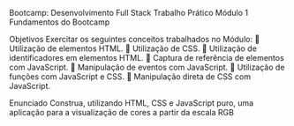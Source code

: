 Bootcamp: Desenvolvimento Full Stack
Trabalho Prático
Módulo 1 Fundamentos do Bootcamp

Objetivos
Exercitar os seguintes conceitos trabalhados no Módulo:
 Utilização de elementos HTML.
 Utilização de CSS.
 Utilização de identificadores em elementos HTML.
 Captura de referência de elementos com JavaScript.
 Manipulação de eventos com JavaScript.
 Utilização de funções com JavaScript e CSS.
 Manipulação direta de CSS com JavaScript.

Enunciado
Construa, utilizando HTML, CSS e JavaScript puro, uma aplicação para a
visualização de cores a partir da escala RGB
